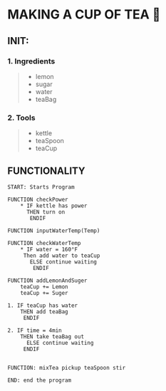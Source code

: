 <!-- Functionality (use case) - I want to use a kettle to make tea

Does kettle have power
Does kettle have water
User turns on kettle
User sets water temperature
User pours water in teacup -->

# MAKING A CUP OF TEA 🍵

## INIT:
### 1. Ingredients 
 > * lemon  
 > * sugar  
 > * water  
 > * teaBag  

### 2. Tools
 > * kettle  
 > * teaSpoon  
 > * teaCup  

## FUNCTIONALITY
```
START: Starts Program

FUNCTION checkPower
    * IF kettle has power
      THEN turn on
       ENDIF

FUNCTION inputWaterTemp(Temp)

FUNCTION checkWaterTemp
    * IF water = 160°F
     Then add water to teaCup
       ELSE continue waiting
        ENDIF

FUNCTION addLemonAndSuger
    teaCup += Lemon
    teaCup += Suger

1. IF teaCup has water
    THEN add teaBag
     ENDIF

2. IF time = 4min
    THEN take teaBag out
      ELSE continue waiting
     ENDIF


FUNCTION: mixTea pickup teaSpoon stir

END: end the program
```




